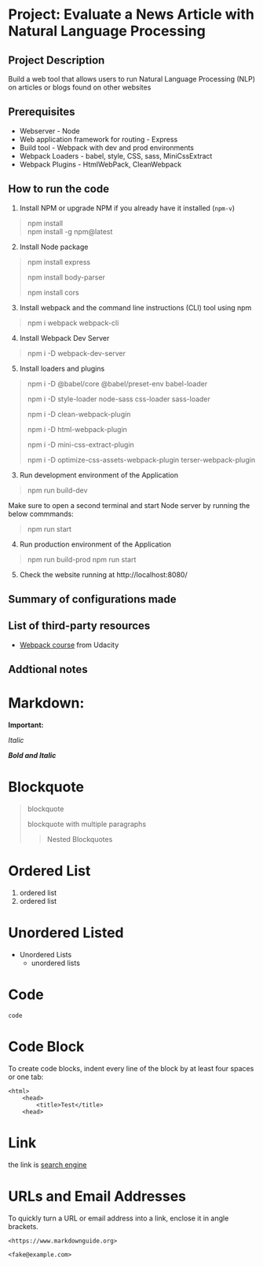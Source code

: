 # Project: Evaluate a News Article with Natural Language Processing

## Project Description
Build a web tool that allows users to run Natural Language Processing (NLP) on articles or blogs found on other websites


## Prerequisites
* Webserver - Node
* Web application framework for routing - Express
* Build tool - Webpack with dev and prod environments
* Webpack Loaders - babel, style, CSS, sass, MiniCssExtract
* Webpack Plugins - HtmlWebPack, CleanWebpack

## How to run the code
1. Install NPM or upgrade NPM if you already have it installed (`npm-v`)
> npm install  
>npm install -g npm@latest

2. Install Node package
>npm install express
>
>npm install body-parser
>
>npm install cors

3. Install webpack and the command line instructions (CLI) tool using npm
> npm i webpack webpack-cli

4. Install Webpack Dev Server
>npm i -D webpack-dev-server

5. Install loaders and plugins
>npm i -D @babel/core @babel/preset-env babel-loader
>
>npm i -D style-loader node-sass css-loader sass-loader
>
>npm i -D clean-webpack-plugin
>
>npm i -D html-webpack-plugin
>
>npm i -D mini-css-extract-plugin
>
>npm i -D optimize-css-assets-webpack-plugin terser-webpack-plugin
>
<!-- >npm install workbox-webpack-plugin --save-dev -->


3. Run development environment of the Application
>npm run build-dev
>
Make sure to open a second terminal and start Node server by running the below commmands:

>npm run start

4. Run production environment of the Application
>npm run build-prod
>npm run start

5. Check the website running at http://localhost:8080/

## Summary of configurations made

## List of third-party resources
* [Webpack course](www.udacity.com) from Udacity

## Addtional notes



# Markdown:
**Important:**

*Italic*

***Bold and Italic***
# Blockquote
>blockquote
>
>blockquote with multiple paragraphs
>> Nested Blockquotes

# Ordered List
1. ordered list
2. ordered list

# Unordered Listed
- Unordered Lists
    - unordered lists

# Code
`code`

# Code Block
To create code blocks, indent every line of the block by at least four spaces or one tab:

    <html>
        <head>
            <title>Test</title>
        <head>


# Link
the link is [search engine](www.google.com)

# URLs and Email Addresses
To quickly turn a URL or email address into a link, enclose it in angle brackets.
    
    <https://www.markdownguide.org>
    
    <fake@example.com>

        







